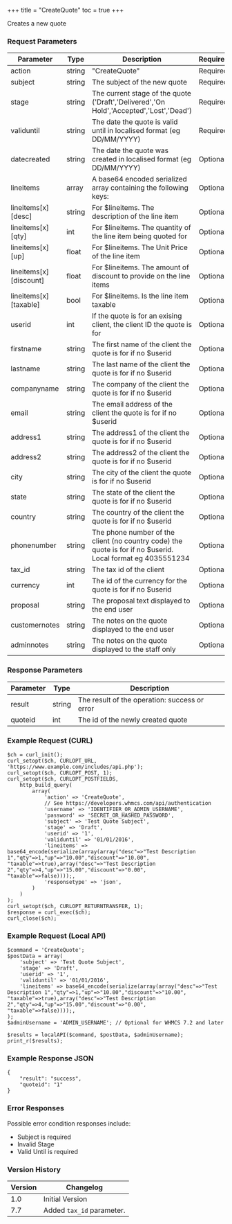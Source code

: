 +++
title = "CreateQuote"
toc = true
+++

Creates a new quote

### Request Parameters

| Parameter | Type | Description | Required |
| --------- | ---- | ----------- | -------- |
| action | string | "CreateQuote" | Required |
| subject | string | The subject of the new quote | Required |
| stage | string | The current stage of the quote ('Draft','Delivered','On Hold','Accepted','Lost','Dead') | Required |
| validuntil | string | The date the quote is valid until in localised format (eg DD/MM/YYYY) | Required |
| datecreated | string | The date the quote was created in localised format (eg DD/MM/YYYY) | Optional |
| lineitems | array | A base64 encoded serialized array containing the following keys: | Optional |
| lineitems[x][desc] | string | For $lineitems. The description of the line item | Optional |
| lineitems[x][qty] | int | For $lineitems. The quantity of the line item being quoted for | Optional |
| lineitems[x][up] | float | For $lineitems. The Unit Price of the line item | Optional |
| lineitems[x][discount] | float | For $lineitems. The amount of discount to provide on the line items | Optional |
| lineitems[x][taxable] | bool | For $lineitems. Is the line item taxable | Optional |
| userid | int | If the quote is for an exising client, the client ID the quote is for | Optional |
| firstname | string | The first name of the client the quote is for if no $userid | Optional |
| lastname | string | The last name of the client the quote is for if no $userid | Optional |
| companyname | string | The company of the client the quote is for if no $userid | Optional |
| email | string | The email address of the client the quote is for if no $userid | Optional |
| address1 | string | The address1 of the client the quote is for if no $userid | Optional |
| address2 | string | The address2 of the client the quote is for if no $userid | Optional |
| city | string | The city of the client the quote is for if no $userid | Optional |
| state | string | The state of the client the quote is for if no $userid | Optional |
| country | string | The country of the client the quote is for if no $userid | Optional |
| phonenumber | string | The phone number of the client (no country code) the quote is for if no $userid. Local format eg 4035551234 | Optional |
| tax_id | string | The tax id of the client | Optional |
| currency | int | The id of the currency for the quote is for if no $userid | Optional |
| proposal | string | The proposal text displayed to the end user | Optional |
| customernotes | string | The notes on the quote displayed to the end user | Optional |
| adminnotes | string | The notes on the quote displayed to the staff only | Optional |

### Response Parameters

| Parameter | Type | Description |
| --------- | ---- | ----------- |
| result | string | The result of the operation: success or error |
| quoteid | int | The id of the newly created quote |


### Example Request (CURL)

```
$ch = curl_init();
curl_setopt($ch, CURLOPT_URL, 'https://www.example.com/includes/api.php');
curl_setopt($ch, CURLOPT_POST, 1);
curl_setopt($ch, CURLOPT_POSTFIELDS,
    http_build_query(
        array(
            'action' => 'CreateQuote',
            // See https://developers.whmcs.com/api/authentication
            'username' => 'IDENTIFIER_OR_ADMIN_USERNAME',
            'password' => 'SECRET_OR_HASHED_PASSWORD',
            'subject' => 'Test Quote Subject',
            'stage' => 'Draft',
            'userid' => '1',
            'validuntil' => '01/01/2016',
            'lineitems' => base64_encode(serialize(array(array("desc"=>"Test Description 1","qty"=>1,"up"=>"10.00","discount"=>"10.00",
"taxable"=>true),array("desc"=>"Test Description 2","qty"=>4,"up"=>"15.00","discount"=>"0.00",
"taxable"=>false))));,
            'responsetype' => 'json',
        )
    )
);
curl_setopt($ch, CURLOPT_RETURNTRANSFER, 1);
$response = curl_exec($ch);
curl_close($ch);
```


### Example Request (Local API)

```
$command = 'CreateQuote';
$postData = array(
    'subject' => 'Test Quote Subject',
    'stage' => 'Draft',
    'userid' => '1',
    'validuntil' => '01/01/2016',
    'lineitems' => base64_encode(serialize(array(array("desc"=>"Test Description 1","qty"=>1,"up"=>"10.00","discount"=>"10.00",
"taxable"=>true),array("desc"=>"Test Description 2","qty"=>4,"up"=>"15.00","discount"=>"0.00",
"taxable"=>false))));,
);
$adminUsername = 'ADMIN_USERNAME'; // Optional for WHMCS 7.2 and later

$results = localAPI($command, $postData, $adminUsername);
print_r($results);
```


### Example Response JSON

```
{
    "result": "success",
    "quoteid": "1"
}
```


### Error Responses

Possible error condition responses include:

* Subject is required
* Invalid Stage
* Valid Until is required


### Version History

| Version | Changelog |
| ------- | --------- |
| 1.0 | Initial Version |
| 7.7 | Added `tax_id` parameter. |
